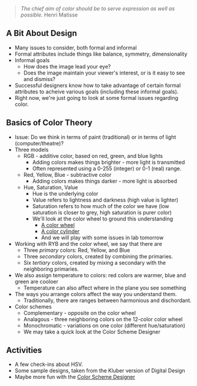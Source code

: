 > _The chief aim of color should be to serve expression as well as possible._
Henri Matisse

A Bit About Design
------------------

* Many issues to consider, both formal and informal
* Formal attributes include things like balance, symmetry, dimensionality
* Informal goals
    * How does the image lead your eye?
    * Does the image maintain your viewer's interest, or is it easy to
      see and dismiss?
* Successful designers know how to take advantage of certain formal attributes
  to acheive various goals (including these informal goals).
* Right now, we're just going to look at some formal issues regarding color.

Basics of Color Theory
----------------------

* Issue: Do we think in terms of paint (traditional) or in terms of light
  (computer/theatre)?
* Three models
    * RGB - additive color, based on red, green, and blue lights
        * Adding colors makes things brighter - more light is transmitted
        * Often represented using a 0-255 (integer) or 0-1 (real) range.
    * Red, Yellow, Blue - subtractive color
        * Adding colors makes things darker - more light is absorbed
    * Hue, Saturation, Value
        * Hue is the underlying color
        * Value refers to lightness and darkness (high value is lighter)
        * Saturation refers to how much of the color we have (low
          saturation is closer to grey, high saturation is purer color)
        * We'll look at the color wheel to ground this understanding
            * [A color wheel](http://www.artsconnected.org/toolkit/encyc_colorwheel.html)
            * [A color cylinder](http://en.wikipedia.org/wiki/File:HSV_color_solid_cylinder_alpha_lowgamma.png)
            * And we will play with some issues in lab tomorrow
* Working with RYB and the color wheel, we say that there are
    * Three *primary* colors: Red, Yellow, and Blue
    * Three *secondary* colors, created by combining the primaries.
    * Six *tertiary* colors, created by mixing a secondary with the
      neighboring primaries.
* We also assign temperature to colors: red colors are warmer, blue and
  green are cooloer
    * Temperature can also affect where in the plane you see something
* The ways you arrange colors affect the way you understand them.
    * Traditionally, there are ranges between harmonious and dischordant.
* Color schemes
    * Complementary - opposite on the color wheel
    * Analagous - three neighboring colors on the 12-color color wheel
    * Monochromatic - variations on one color (different hue/saturation)
    * We may take a quick look at the Color Scheme Designer

Activities
----------

* A few check-ins about HSV.
* Some sample designs, taken from the Kluber version of Digital Design
* Maybe more fun with the [Color Scheme Designer](http://colorschemedesigner.com/)

